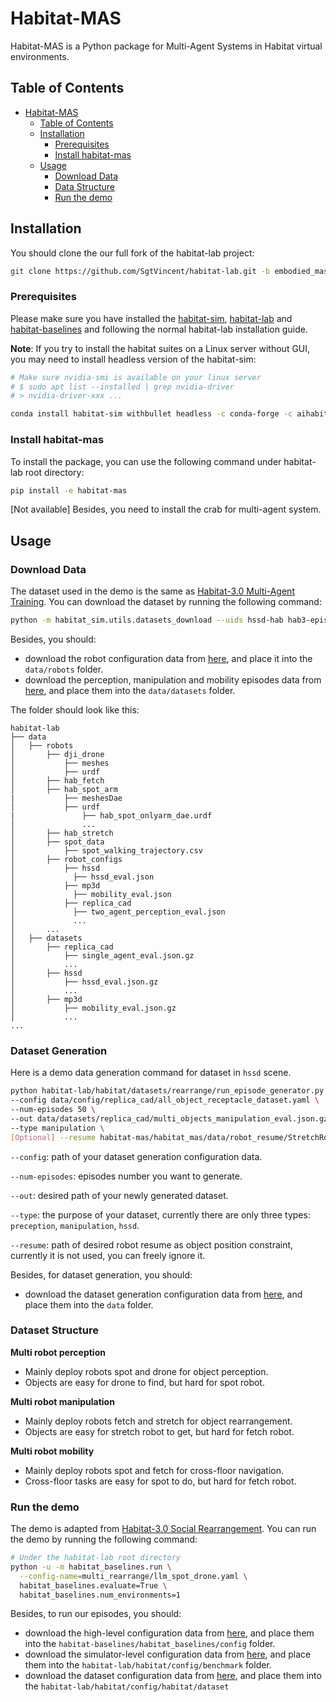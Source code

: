 # Habitat-MAS

Habitat-MAS is a Python package for Multi-Agent Systems in Habitat virtual environments.

## Table of Contents
- [Habitat-MAS](#habitat-mas)
  - [Table of Contents](#table-of-contents)
  - [Installation](#installation)
    - [Prerequisites](#prerequisites)
    - [Install habitat-mas](#install-habitat-mas)
  - [Usage](#usage)
    - [Download Data](#download-data)
    - [Data Structure](#data-structure)
    - [Run the demo](#run-the-demo)

## Installation

You should clone the our full fork of the habitat-lab project:

```sh
git clone https://github.com/SgtVincent/habitat-lab.git -b embodied_mas
```

### Prerequisites

Please make sure you have installed the [habitat-sim](https://github.com/facebookresearch/habitat-sim/tree/v0.3.1), [habitat-lab](../README.md) and [habitat-baselines](../habitat-baselines/) and  following the normal habitat-lab installation guide.

**Note**: If you try to install the habitat suites on a Linux server without GUI, you may need to install headless version of the habitat-sim:

```sh
# Make sure nvidia-smi is available on your linux server
# $ sudo apt list --installed | grep nvidia-driver
# > nvidia-driver-xxx ...

conda install habitat-sim withbullet headless -c conda-forge -c aihabitat
```

### Install habitat-mas

To install the package, you can use the following command under habitat-lab root directory:

```sh
pip install -e habitat-mas
```

[Not available] Besides, you need to install the crab for multi-agent system.

## Usage

### Download Data
The dataset used in the demo is the same as [Habitat-3.0 Multi-Agent Training](../habitat-baselines/README.md#habitat-30-multi-agent-training). You can download the dataset by running the following command:

```sh
python -m habitat_sim.utils.datasets_download --uids hssd-hab hab3-episodes habitat_humanoids hab_spot_arm hab3-episodes ycb hssd-hab hab3_bench_assets rearrange_task_assets
```

Besides, you should:
- download the robot configuration data from [here](https://drive.google.com/drive/folders/132Fhf0YGCEgMFUw93-b48eRiv4E9pj8h), and place it into the `data/robots` folder.
- download the perception, manipulation and mobility episodes data from [here](https://drive.google.com/drive/folders/1fnhzhRAW7Pzw48A4YsoijgdDPiKCArnK), and place them into the `data/datasets` folder.

The folder should look like this:
```
habitat-lab
├── data
│   ├── robots
│       ├── dji_drone
│           ├── meshes
│           ├── urdf
│       ├── hab_fetch
│       ├── hab_spot_arm
|           ├── meshesDae
│           ├── urdf
|               ├── hab_spot_onlyarm_dae.urdf
│               ...
│       ├── hab_stretch
│       ├── spot_data
│           ├── spot_walking_trajectory.csv
│       ├── robot_configs
│           ├── hssd
│             ├── hssd_eval.json
│           ├── mp3d
│             ├── mobility_eval.json
│           ├── replica_cad
│             ├── two_agent_perception_eval.json
│             ...
│       ...
│   ├── datasets
│       ├── replica_cad
│           ├── single_agent_eval.json.gz
│           ...
│       ├── hssd
│           ├── hssd_eval.json.gz
│           ...
│       ├── mp3d
│           ├── mobility_eval.json.gz
│           ...
...
```

### Dataset Generation

Here is a demo data generation command for dataset in `hssd` scene.

```sh
python habitat-lab/habitat/datasets/rearrange/run_episode_generator.py --run \
--config data/config/replica_cad/all_object_receptacle_dataset.yaml \
--num-episodes 50 \
--out data/datasets/replica_cad/multi_objects_manipulation_eval.json.gz \
--type manipulation \
[Optional] --resume habitat-mas/habitat_mas/data/robot_resume/StretchRobot_default.json
```

`--config`: path of your dataset generation configuration data.

`--num-episodes`: episodes number you want to generate.

`--out`: desired path of your newly generated dataset.

`--type`: the purpose of your dataset, currently there are only three types: `preception`, `manipulation`, `hssd`.

`--resume`: path of desired robot resume as object position constraint, currently it is not used, you can freely ignore it.

Besides, for dataset generation, you should:

- download the dataset generation configuration data from [here](https://drive.google.com/drive/folders/1YVoCg2-tGkKWrdej4km6Abxsop0wS9XJ), and place them into the `data` folder.

### Dataset Structure

**Multi robot perception**

- Mainly deploy robots spot and drone for object perception.
- Objects are easy for drone to find, but hard for spot robot.

**Multi robot manipulation**

- Mainly deploy robots fetch and stretch for object rearrangement.
- Objects are easy for stretch robot to get, but hard for fetch robot.

**Multi robot mobility**

- Mainly deploy robots spot and fetch for cross-floor navigation.
- Cross-floor tasks are easy for spot to do, but hard for fetch robot.

### Run the demo

The demo is adapted from [Habitat-3.0 Social Rearrangement](../habitat-baselines/README.md#social-rearrangement). You can run the demo by running the following command:

```sh
# Under the habitat-lab root directory
python -u -m habitat_baselines.run \
  --config-name=multi_rearrange/llm_spot_drone.yaml \
  habitat_baselines.evaluate=True \
  habitat_baselines.num_environments=1
```

Besides, to run our episodes, you should:

- download the high-level configuration data from [here](https://drive.google.com/drive/folders/1DR-WErfJLqmZuOCp1UUQ9T-scp8JdgPN), and place them into the `habitat-baselines/habitat_baselines/config` folder.
- download the simulator-level configuration data from [here](https://drive.google.com/drive/folders/1ovNky8ZzQVnVf_FyFaergRl3Qp94PWMz), and place them into the `habitat-lab/habitat/config/benchmark` folder.
- download the dataset configuration data from [here](https://drive.google.com/drive/folders/1bOM9aXEiifp-QL4w0GVj5qrGiU5ex0SI), and place them into the `habitat-lab/habitat/config/habitat/dataset`
